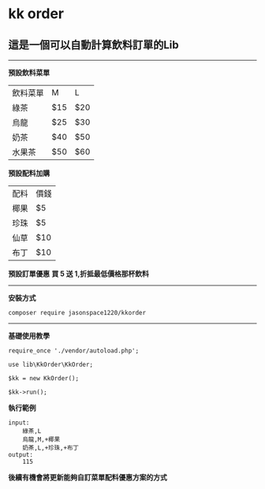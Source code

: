 # kk order

## 這是一個可以自動計算飲料訂單的Lib

---
**預設飲料菜單**

<table>
<tr>
    <td>飲料菜單</td>
    <td>M</td>
    <td>L</td>
</tr>
<tr>
    <td>綠茶</td>
    <td>$15</td>
    <td>$20</td>
</tr>
<tr>
    <td>烏龍</td>
    <td>$25</td>
    <td>$30</td>
</tr>
<tr>
    <td>奶茶</td>
    <td>$40</td>
    <td>$50</td>
</tr>
<tr>
    <td>水果茶</td>
    <td>$50</td>
    <td>$60</td>
</tr>
</table>


**預設配料加購**
<table>
<tr>
    <td>配料</td>
    <td>價錢</td>
</tr>
<tr>
    <td>椰果</td>
    <td>$5</td>
</tr>
<tr>
    <td>珍珠</td>
    <td>$5</td>
</tr>
<tr>
    <td>仙草</td>
    <td>$10</td>
</tr>
<tr>
    <td>布丁</td>
    <td>$10</td>
</tr>
</table>

**預設訂單優惠**
**買 5 送 1,折抵最低價格那杯飲料**

---
**安裝方式**
```
composer require jasonspace1220/kkorder
```
---
**基礎使用教學**

```
require_once './vendor/autoload.php';

use lib\KkOrder\KkOrder;

$kk = new KkOrder();

$kk->run();
```

**執行範例**
```
input:
    綠茶,L
    烏龍,M,+椰果
    奶茶,L,+珍珠,+布丁
output:
    115
```

**後續有機會將更新能夠自訂菜單配料優惠方案的方式**